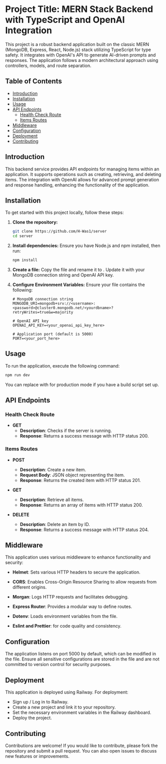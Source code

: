 # Project Title: MERN Stack Backend with TypeScript and OpenAI Integration

This project is a robust backend application built on the classic MERN (MongoDB, Express, React, Node.js) stack utilizing TypeScript for type safety. It integrates with OpenAI's API to generate AI-driven prompts and responses. The application follows a modern architectural approach using controllers, models, and route separation.

## Table of Contents
- [Introduction](#introduction)
- [Installation](#installation)
- [Usage](#usage)
- [API Endpoints](#api-endpoints)
  - [Health Check Route](#health-check-route)
  - [Items Routes](#items-routes)
- [Middleware](#middleware)
- [Configuration](#configuration)
- [Deployment](#deployment)
- [Contributing](#contributing)

## Introduction

This backend service provides API endpoints for managing items within an application. It supports operations such as creating, retrieving, and deleting items. The integration with OpenAI allows for advanced prompt generation and response handling, enhancing the functionality of the application.

## Installation

To get started with this project locally, follow these steps:

1. **Clone the repository:**
   ```bash
   git clone https://github.com/H-Was1/server
   cd server
   ```

2. **Install dependencies:**
   Ensure you have Node.js and npm installed, then run:
   ```bash
   npm install
   ```

3. **Create a  file:**
   Copy the  file and rename it to . Update it with your MongoDB connection string and OpenAI API key.

4. **Configure Environment Variables:**
   Ensure your  file contains the following:
   ```plaintext
   # MongoDB connection string
   MONGODB_URI=mongodb+srv://<username>:<password>@cluster0.mongodb.net/<yourdbname>?retryWrites=true&w=majority

   # OpenAI API key
   OPENAI_API_KEY=<your_openai_api_key_here>

   # Application port (default is 5000)
   PORT=<your_port_here>
   ```

## Usage

To run the application, execute the following command:
```bash
npm run dev
```

You can replace  with  for production mode if you have a build script set up.

## API Endpoints

### Health Check Route
- **GET**
  - **Description**: Checks if the server is running.
  - **Response**: Returns a success message with HTTP status 200.

### Items Routes
- **POST**
  - **Description**: Create a new item.
  - **Request Body**: JSON object representing the item.
  - **Response**: Returns the created item with HTTP status 201.

- **GET**
  - **Description**: Retrieve all items.
  - **Response**: Returns an array of items with HTTP status 200.

- **DELETE**
  - **Description**: Delete an item by ID.
  - **Response**: Returns a success message with HTTP status 204.

## Middleware
This application uses various middleware to enhance functionality and security:

- **Helmet**: Sets various HTTP headers to secure the application.
- **CORS**: Enables Cross-Origin Resource Sharing to allow requests from different origins.
- **Morgan**: Logs HTTP requests and facilitates debugging.
- **Express Router**: Provides a modular way to define routes.
- **Dotenv**: Loads environment variables from the  file.

- **Eslint and Prettier**: for code quality and consistency.

## Configuration

The application listens on port 5000 by default, which can be modified in the  file. Ensure all sensitive configurations are stored in the  file and are not committed to version control for security purposes.

## Deployment
This application is deployed using Railway. For deployment:
- Sign up / Log in to Railway.
- Create a new project and link it to your repository.
- Set the necessary environment variables in the Railway dashboard.
- Deploy the project.

## Contributing
Contributions are welcome! If you would like to contribute, please fork the repository and submit a pull request. You can also open issues to discuss new features or improvements.
